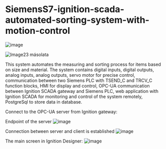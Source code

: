 # SiemensS7-ignition-scada-automated-sorting-system-with-motion-control

![image](https://github.com/user-attachments/assets/6428dd24-0d1b-4717-aa35-aaa21168ee71)



![Image23 másolata](https://github.com/user-attachments/assets/1e2e2252-4246-426d-b1cb-495158a578a1)



This system automates the measuring and sorting process for items based on size and material. The system contains digital inputs, digital outputs, analog inputs, analog outputs, servo motor for precise control, communication between two Siemens PLC with TSEND_C and TRCV_C function blocks, HMI for display and control, OPC-UA communication between Ignition SCADA gateway and Siemens PLC, web application with Ignition SCADA for monitoring and control of the system remotely, PostgreSql to store data in database.

Connect to the OPC-UA server from Ignition gateway:

Endpoint of the server
![image](https://github.com/user-attachments/assets/90665a84-1d75-402f-a94a-e23d6030eedb)

Connection between server and client is established
![image](https://github.com/user-attachments/assets/cabdbf02-bb11-4850-8739-eb80fe123d48)

The main screen in Ignition Designer:
![image](https://github.com/user-attachments/assets/aa71921e-d0af-4b99-be33-154795a25f6d)



